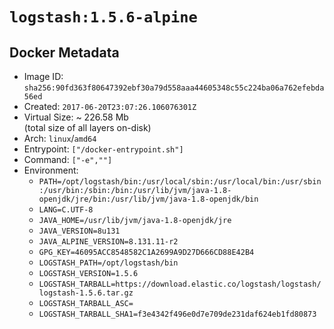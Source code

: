 # `logstash:1.5.6-alpine`

## Docker Metadata

- Image ID: `sha256:90fd363f80647392ebf30a79d558aaa44605348c55c224ba06a762efebda56ed`
- Created: `2017-06-20T23:07:26.106076301Z`
- Virtual Size: ~ 226.58 Mb  
  (total size of all layers on-disk)
- Arch: `linux`/`amd64`
- Entrypoint: `["/docker-entrypoint.sh"]`
- Command: `["-e",""]`
- Environment:
  - `PATH=/opt/logstash/bin:/usr/local/sbin:/usr/local/bin:/usr/sbin:/usr/bin:/sbin:/bin:/usr/lib/jvm/java-1.8-openjdk/jre/bin:/usr/lib/jvm/java-1.8-openjdk/bin`
  - `LANG=C.UTF-8`
  - `JAVA_HOME=/usr/lib/jvm/java-1.8-openjdk/jre`
  - `JAVA_VERSION=8u131`
  - `JAVA_ALPINE_VERSION=8.131.11-r2`
  - `GPG_KEY=46095ACC8548582C1A2699A9D27D666CD88E42B4`
  - `LOGSTASH_PATH=/opt/logstash/bin`
  - `LOGSTASH_VERSION=1.5.6`
  - `LOGSTASH_TARBALL=https://download.elastic.co/logstash/logstash/logstash-1.5.6.tar.gz`
  - `LOGSTASH_TARBALL_ASC=`
  - `LOGSTASH_TARBALL_SHA1=f3e4342f496e0d7e709de231daf624eb1fd80873`
